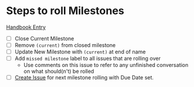 
# Steps to roll Milestones

[Handbook Entry](https://about.gitlab.com/handbook/business-ops/data-team/how-we-work/#milestone-planning)

- [ ] Close Current Milestone
- [ ] Remove `(current)` from closed milestone
- [ ] Update New Milestone with `(current)` at end of name
- [ ] Add `missed milestone` label to all issues that are rolling over 
  - Use comments on this issue to refer to any unfinished conversation on what should(n't) be rolled
- [ ] [Create Issue](https://gitlab.com/gitlab-data/analytics/issues/new?issuable_template=milestone_rolling) for next milestone rolling with Due Date set.
